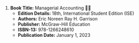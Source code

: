 1. **Book Title:** Managerial Accounting 📒🚫
   - **Edition Details:** 18th, International Student Edition (ISE)
   - **Authors:** Eric Noreen Ray H. Garrison
   - **Publisher:** McGraw-Hill Education
   - **ISBN-13:** 978-1266248610
   - **Publication Date:** January 1, 2023

